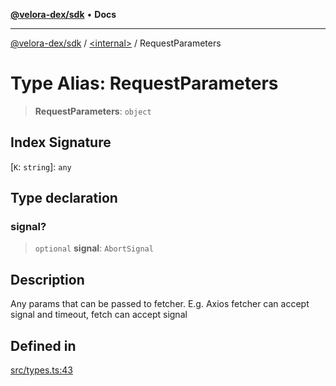 [**@velora-dex/sdk**](../../README.md) • **Docs**

***

[@velora-dex/sdk](../../globals.md) / [\<internal\>](../README.md) / RequestParameters

# Type Alias: RequestParameters

> **RequestParameters**: `object`

## Index Signature

 \[`K`: `string`\]: `any`

## Type declaration

### signal?

> `optional` **signal**: `AbortSignal`

## Description

Any params that can be passed to fetcher. E.g. Axios fetcher can accept signal and timeout, fetch can accept signal

## Defined in

[src/types.ts:43](https://github.com/VeloraDEX/paraswap-sdk/blob/feat/velora/src/types.ts#L43)
